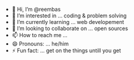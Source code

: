 - 👋 Hi, I’m @reembas
- 👀 I’m interested in ... coding & problem solving
- 🌱 I’m currently learning ... web developement
- 💞️ I’m looking to collaborate on ... open sources
- 📫 How to reach me ... 
- 😄 Pronouns: ... he/him
- ⚡ Fun fact: ... get on the things untill you get

<!---
reembas/reembas is a ✨ special ✨ repository because its `README.md` (this file) appears on your GitHub profile.
You can click the Preview link to take a look at your changes.
--->
